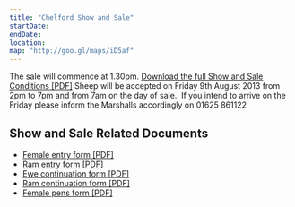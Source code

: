 ```yaml
---
title: "Chelford Show and Sale"
startDate:
endDate:
location:
map: "http://goo.gl/maps/iD5af"
---
```


The sale will commence at 1.30pm. [Download the full Show and Sale Conditions \[PDF\]](/uploads/show-and-sale-conditions.pdf) Sheep will be accepted on Friday 9th August 2013 from 2pm to 7pm and from 7am on the day of sale.  If you intend to arrive on the Friday please inform the Marshalls accordingly on 01625 861122

## Show and Sale Related Documents




* [Female entry form \[PDF\]](/uploads/female-entry-form.pdf)
* [Ram entry form \[PDF\]](/uploads/ram-entry-form.pdf)
* [Ewe continuation form \[PDF\]](/uploads/ewe-continuation-form.pdf)
* [Ram continuation form \[PDF\]](/uploads/ram-continuation-form.pdf)
* [Female pens form \[PDF\]](/uploads/female-pens.pdf)
